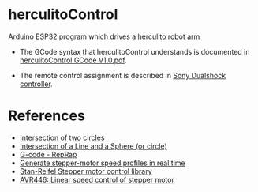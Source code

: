 # herculitoControl
 Arduino ESP32 program which drives a
 [herculito robot arm](https://www.thingiverse.com/thing:6422152)
 
* The GCode syntax that herculitoControl understands is documented in [herculitoControl GCode V1.0.pdf](https://github.com/refob/herculitoControl/blob/main/doc/herculitoControl%20GCode%20V1.0.pdf).

* The remote control assignment is described in [Sony Dualshock controller](https://github.com/refob/herculitoControl/blob/main/doc/Sony%20Dualshock%204%20controller%20help.pdf).

# References
* [Intersection of two circles](https://paulbourke.net/geometry/circlesphere/)
* [Intersection of a Line and a Sphere (or circle)](https://paulbourke.net/geometry/circlesphere/)
* [G-code - RepRap](https://www.reprap.org/wiki/G-code)
* [Generate stepper-motor speed profiles in real time](https://www.embedded.com/generate-stepper-motor-speed-profiles-in-real-time/)
* [Stan-Reifel Stepper motor control library](https://github.com/Stan-Reifel/SpeedyStepper)
* [AVR446: Linear speed control of stepper motor](https://ww1.microchip.com/downloads/en/Appnotes/doc8017.pdf)
